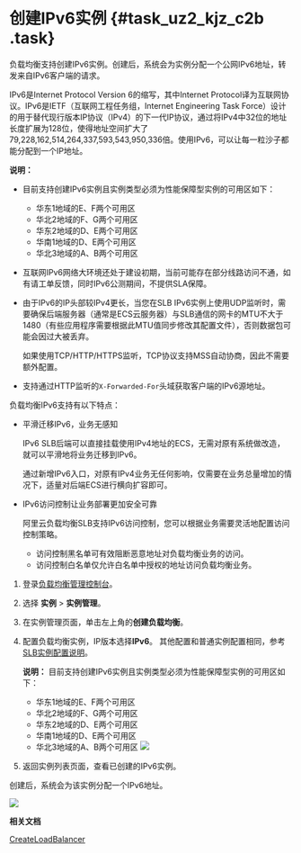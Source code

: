 # 创建IPv6实例 {#task_uz2_kjz_c2b .task}

负载均衡支持创建IPv6实例。创建后，系统会为实例分配一个公网IPv6地址，转发来自IPv6客户端的请求。

IPv6是Internet Protocol Version 6的缩写，其中Internet Protocol译为互联网协议。IPv6是IETF（互联网工程任务组，Internet Engineering Task Force）设计的用于替代现行版本IP协议（IPv4）的下一代IP协议，通过将IPv4中32位的地址长度扩展为128位，使得地址空间扩大了79,228,162,514,264,337,593,543,950,336倍。使用IPv6，可以让每一粒沙子都能分配到一个IP地址。

**说明：** 

-   目前支持创建IPv6实例且实例类型必须为性能保障型实例的可用区如下：
    -   华东1地域的E、F两个可用区
    -   华北2地域的F、G两个可用区
    -   华东2地域的D、E两个可用区
    -   华南1地域的D、E两个可用区
    -   华北3地域的A、B两个可用区
-   互联网IPv6网络大环境还处于建设初期，当前可能存在部分线路访问不通，如有请工单反馈，同时IPv6公测期间，不提供SLA保障。
-   由于IPv6的IP头部较IPv4更长，当您在SLB IPv6实例上使用UDP监听时，需要确保后端服务器（通常是ECS云服务器）与SLB通信的网卡的MTU不大于1480（有些应用程序需要根据此MTU值同步修改其配置文件），否则数据包可能会因过大被丢弃。

    如果使用TCP/HTTP/HTTPS监听，TCP协议支持MSS自动协商，因此不需要额外配置。

-   支持通过HTTP监听的`X-Forwarded-For`头域获取客户端的IPv6源地址。

负载均衡IPv6支持有以下特点：

-   平滑迁移IPv6，业务无感知

    IPv6 SLB后端可以直接挂载使用IPv4地址的ECS，无需对原有系统做改造，就可以平滑地将业务迁移到IPv6。

    通过新增IPv6入口，对原有IPv4业务无任何影响，仅需要在业务总量增加的情况下，适量对后端ECS进行横向扩容即可。

-   IPv6访问控制让业务部署更加安全可靠

    阿里云负载均衡SLB支持IPv6访问控制，您可以根据业务需要灵活地配置访问控制策略。

    -   访问控制黑名单可有效阻断恶意地址对负载均衡业务的访问。
    -   访问控制白名单仅允许白名单中授权的地址访问负载均衡业务。

1.  登录[负载均衡管理控制台](https://slb.console.aliyun.com/slb/cn-hangzhou)。
2.  选择 **实例** \> **实例管理**。
3.  在实例管理页面，单击左上角的**创建负载均衡**。
4.  配置负载均衡实例，IP版本选择**IPv6**。 其他配置和普通实例配置相同，参考[SLB实例配置说明](intl.zh-CN/历史文档/用户指南（旧版控制台）/负载均衡实例/创建实例.md#table_ivr_hjn_vdb)。

    **说明：** 目前支持创建IPv6实例且实例类型必须为性能保障型实例的可用区如下：

    -   华东1地域的E、F两个可用区
    -   华北2地域的F、G两个可用区
    -   华东2地域的D、E两个可用区
    -   华南1地域的D、E两个可用区
    -   华北3地域的A、B两个可用区
    ![](http://static-aliyun-doc.oss-cn-hangzhou.aliyuncs.com/assets/img/15645/15652597697308_zh-CN.png)

5.  返回实例列表页面，查看已创建的IPv6实例。

创建后，系统会为该实例分配一个IPv6地址。

![](http://static-aliyun-doc.oss-cn-hangzhou.aliyuncs.com/assets/img/15645/15652597697309_zh-CN.png)

**相关文档**  


[CreateLoadBalancer](../../../../intl.zh-CN/API参考/负载均衡实例/CreateLoadBalancer.md#)

